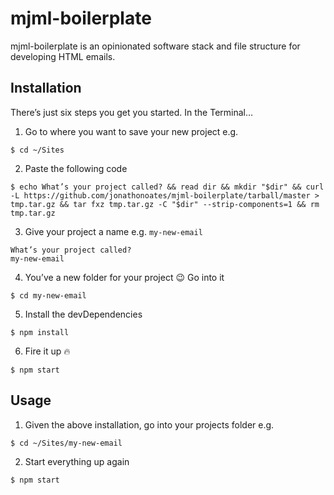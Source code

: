 # mjml-boilerplate

mjml-boilerplate is an opinionated software stack and file structure for developing HTML emails.

## Installation
There’s just six steps you get you started. In the Terminal…

1. Go to where you want to save your new project e.g.
```
$ cd ~/Sites
```

2. Paste the following code
 ```
$ echo What’s your project called? && read dir && mkdir "$dir" && curl -L https://github.com/jonathonoates/mjml-boilerplate/tarball/master > tmp.tar.gz && tar fxz tmp.tar.gz -C "$dir" --strip-components=1 && rm tmp.tar.gz
```

3. Give your project a name e.g. `my-new-email`
 ```
What’s your project called?
my-new-email
```

4. You’ve a new folder for your project 😉 Go into it
```
$ cd my-new-email
```

5. Install the devDependencies
```
$ npm install
```

6. Fire it up 🔥
```
$ npm start
```

## Usage

1. Given the above installation, go into your projects folder e.g.
```
$ cd ~/Sites/my-new-email
```

2. Start everything up again
```
$ npm start
```
